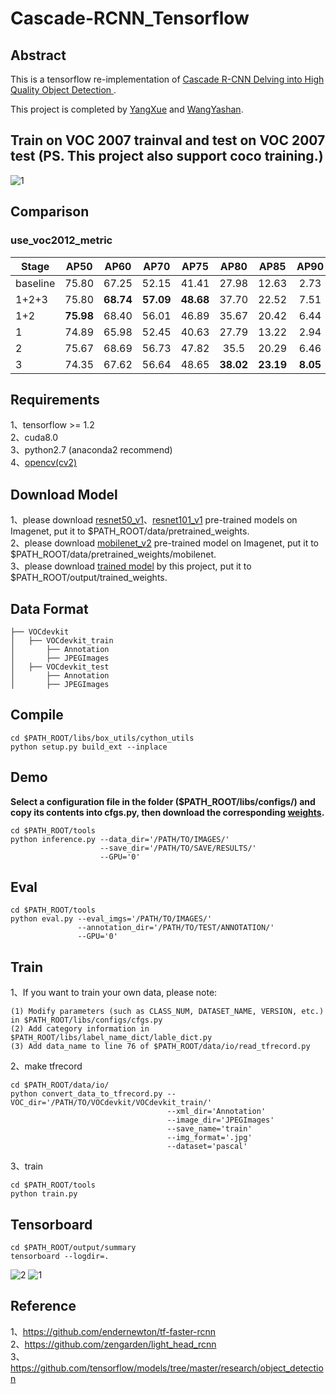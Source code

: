 # Cascade-RCNN_Tensorflow

## Abstract
This is a tensorflow re-implementation of [Cascade R-CNN Delving into High Quality Object Detection ](https://arxiv.org/abs/1712.00726).       

This project is completed by [YangXue](https://github.com/yangxue0827) and [WangYashan](https://github.com/toubasi).      

## Train on VOC 2007 trainval and test on VOC 2007 test (PS. This project also support coco training.)     
![1](voc_2007.gif)      

## Comparison
### use_voc2012_metric
| Stage | AP50 | AP60 | AP70 | AP75 | AP80 | AP85 | AP90 | AP95 |
|------------|:---:|:--:|:--:|:--:|:---:|:--:|:--:|:--:|
|baseline|75.80|67.25|52.15|41.41|27.98|12.63|2.73|0.11|
|1+2+3|75.80|**68.74**|**57.09**|**48.68**|37.70|22.52|7.51|0.54|
|1+2|**75.98**|68.40|56.01|46.89|35.67|20.42|6.44|0.39|
|1|74.89|65.98|52.45|40.63|27.79|13.22|2.94|0.11|
|2|75.67|68.69|56.73|47.82|35.5|20.29|6.46|0.38|
|3|74.35|67.62|56.64|48.65|**38.02**|**23.19**|**8.05**|**0.54**|


## Requirements
1、tensorflow >= 1.2     
2、cuda8.0     
3、python2.7 (anaconda2 recommend)    
4、[opencv(cv2)](https://pypi.org/project/opencv-python/)    

## Download Model
1、please download [resnet50_v1](http://download.tensorflow.org/models/resnet_v1_50_2016_08_28.tar.gz)、[resnet101_v1](http://download.tensorflow.org/models/resnet_v1_101_2016_08_28.tar.gz) pre-trained models on Imagenet, put it to $PATH_ROOT/data/pretrained_weights.     
2、please download [mobilenet_v2](https://storage.googleapis.com/mobilenet_v2/checkpoints/mobilenet_v2_1.0_224.tgz) pre-trained model on Imagenet, put it to $PATH_ROOT/data/pretrained_weights/mobilenet.     
3、please download [trained model](https://github.com/DetectionTeamUCAS/Models/tree/master/Cascade-RCNN_Tensorflow) by this project, put it to $PATH_ROOT/output/trained_weights.   

## Data Format
```
├── VOCdevkit
│   ├── VOCdevkit_train
│       ├── Annotation
│       ├── JPEGImages
│   ├── VOCdevkit_test
│       ├── Annotation
│       ├── JPEGImages
```

## Compile
```  
cd $PATH_ROOT/libs/box_utils/cython_utils
python setup.py build_ext --inplace
```

## Demo

**Select a configuration file in the folder ($PATH_ROOT/libs/configs/) and copy its contents into cfgs.py, then download the corresponding [weights](https://github.com/DetectionTeamUCAS/Models/tree/master/Cascade_R-CNN_Tensorflow).**      

```   
cd $PATH_ROOT/tools
python inference.py --data_dir='/PATH/TO/IMAGES/' 
                    --save_dir='/PATH/TO/SAVE/RESULTS/' 
                    --GPU='0'
```

## Eval
```  
cd $PATH_ROOT/tools
python eval.py --eval_imgs='/PATH/TO/IMAGES/'  
               --annotation_dir='/PATH/TO/TEST/ANNOTATION/'
               --GPU='0'
```

## Train

1、If you want to train your own data, please note:  
```     
(1) Modify parameters (such as CLASS_NUM, DATASET_NAME, VERSION, etc.) in $PATH_ROOT/libs/configs/cfgs.py
(2) Add category information in $PATH_ROOT/libs/label_name_dict/lable_dict.py     
(3) Add data_name to line 76 of $PATH_ROOT/data/io/read_tfrecord.py 
```     

2、make tfrecord
```  
cd $PATH_ROOT/data/io/  
python convert_data_to_tfrecord.py --VOC_dir='/PATH/TO/VOCdevkit/VOCdevkit_train/' 
                                   --xml_dir='Annotation'
                                   --image_dir='JPEGImages'
                                   --save_name='train' 
                                   --img_format='.jpg' 
                                   --dataset='pascal'
```     

3、train
```  
cd $PATH_ROOT/tools
python train.py
```

## Tensorboard
```  
cd $PATH_ROOT/output/summary
tensorboard --logdir=.
``` 
![2](scalars.png)
![1](images.png)

## Reference
1、https://github.com/endernewton/tf-faster-rcnn   
2、https://github.com/zengarden/light_head_rcnn   
3、https://github.com/tensorflow/models/tree/master/research/object_detection
